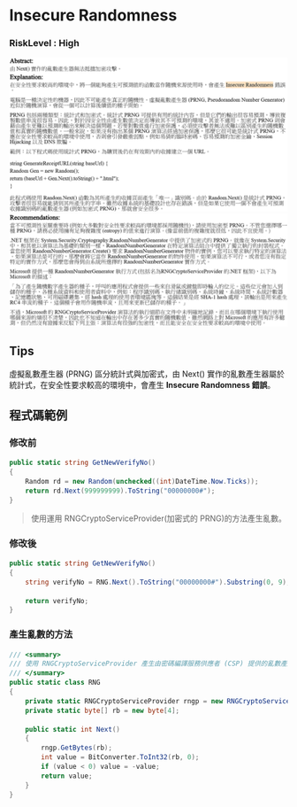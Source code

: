 # Insecure Randomness

### RiskLevel : High

![Insecure_Randomness_1](/Fortify/High/Insecure_Randomness/Insecure_Randomness_1.png "Insecure_Randomness")
![Insecure_Randomness_2](/Fortify/High/Insecure_Randomness/Insecure_Randomness_2.png "Insecure_Randomness")

## Tips
虛擬亂數產生器 (PRNG) 區分統計式與加密式，由 Next() 實作的亂數產生器屬於統計式，在安全性要求較高的環境中，會產生 **Insecure Randomness 錯誤**。 

## 程式碼範例

### 修改前

``` C#
public static string GetNewVerifyNo()
{
    Random rd = new Random(unchecked((int)DateTime.Now.Ticks));
    return rd.Next(999999999).ToString("00000000#");
}
```

> 使用運用 RNGCryptoServiceProvider(加密式的 PRNG)的方法產生亂數。

### 修改後

```C#
public static string GetNewVerifyNo()
{
    string verifyNo = RNG.Next().ToString("00000000#").Substring(0, 9);

    return verifyNo;
}
```

### 產生亂數的方法
```C#
/// <summary>
/// 使用 RNGCryptoServiceProvider 產生由密碼編譯服務供應者 (CSP) 提供的亂數產生器。
/// </summary>
public static class RNG
{
    private static RNGCryptoServiceProvider rngp = new RNGCryptoServiceProvider();
    private static byte[] rb = new byte[4];

    public static int Next()
    {
        rngp.GetBytes(rb);
        int value = BitConverter.ToInt32(rb, 0);
        if (value < 0) value = -value;
        return value;
    }
}
```